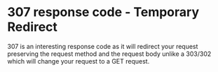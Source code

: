# 307 response code - Temporary Redirect

307 is an interesting response code as it will redirect your request preserving the request method and the request body unlike a 303/302 which will 
change your request to a GET request.